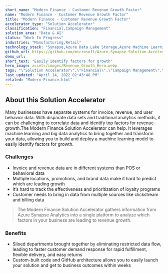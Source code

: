 ```yaml
---
short_name: "Modern Finance - Customer Revenue Growth Factor"
name: "Modern Finance - Customer Revenue Growth Factor"
title: "Modern Finance - Customer Revenue Growth Factor"
accelerator_type: "Solution Accelerator"
classification: "Financial,Campaign Management"
solution_area: "Data & AI"
status: "Work In Progress"
industries: "Manufacturing,Retail"
technology_stack: "Synapse,Azure Data Lake Storage,Azure Machine Learning,Azure Container Images,Power BI"
github_url: https://github.com/microsoft/Azure-Synapse-Solution-Accelerator-Financial-Analytics-Customer-Revenue-Growth-Factor
demo_url: 
short_text: "Easily identify factors for growth"
hero_image: assets/images/Revenue_Growth_Hero.webp
tags: "\"Solution Accelerator\",\"Financial\",\"Campaign Management\",\"Manufacturing\",\"Retail\",\"Synapse\",\"Azure Data Lake Storage\",\"Azure Machine Learning\",\"Azure Container Images\",\"Power BI\""
last_updated: "April 14, 2022 02:43:48 PM"
related: "Modern-Finance.html"
---
```

## About this Solution Accelerator

Many businesses have separate systems for invoice, revenue, and user behavior data. With disparate data sets and traditional analytics methods, it can be challenging to correlate data and identify top factors for revenue growth.The Modern Finance Solution Accelerator can help. It leverages machine learning and big data analytics to bring together and transform your data, allowing you to build and deploy a machine learning model to easily identify factors for growth.

### Challenges

* Invoice and revenue data are in different systems than POS or behavioral data
* Multiple locations, promotions, and brand data make it hard to predict which are leading growth
* It’s hard to track the effectiveness and prioritization of loyalty programs
* Customer needs to bring in data from multiple sources like clickstream and billing data

> The Modern Finance Solution Accelerator gathers information from Azure Synapse Analytics into a single platform to analyze which factors in your business are leading to revenue growth.

### Benefits

* Siloed departments brought together by eliminating restricted data flow, leading to faster customer demand response for rapid fulfillment, flexible delivery, and easy returns
* Custom-built code and GitHub architecture allows you to easily launch your solution and get to business outcomes within weeks
